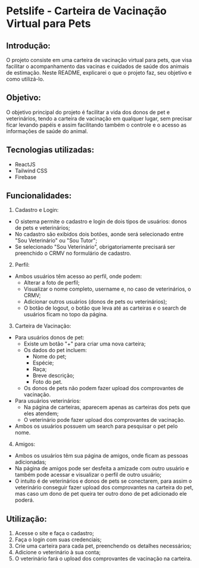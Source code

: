 # Petslife - Carteira de Vacinação Virtual para Pets
## Introdução:
O projeto consiste em uma carteira de vacinação virtual para pets, que visa facilitar o acompanhamento das vacinas e cuidados de saúde dos animais de estimação. Neste README, explicarei o que o projeto faz, seu objetivo e como utilizá-lo.
## Objetivo:
O objetivo principal do projeto é facilitar a vida dos donos de pet e veterinários, tendo a carteira de vacinação em qualquer lugar, sem precisar ficar levando papéis e assim facilitando também o controle e o acesso as informações de saúde do animal.
## Tecnologias utilizadas:
- ReactJS
- Tailwind CSS
- Firebase
## Funcionalidades:
1) Cadastro e Login:
- O sistema permite o cadastro e login de dois tipos de usuários: donos de pets e veterinários;
- No cadastro são exibidos dois botões, aonde será selecionado entre "Sou Veterinário" ou "Sou Tutor";
- Se selecionado "Sou Veterinário", obrigatoriamente precisará ser preenchido o CRMV no formulário de cadastro.
2) Perfil:
- Ambos usuários têm acesso ao perfil, onde podem:
  - Alterar a foto de perfil;
  - Visualizar o nome completo, username e, no caso de veterinários, o CRMV;
  - Adicionar outros usuários (donos de pets ou veterinários);
  - O botão de logout, o botão que leva até as carteiras e o search de usuários ficam no topo da página.
3) Carteira de Vacinação:
- Para usuários donos de pet:
  - Existe um botão "+" para criar uma nova carteira;
  - Os dados do pet incluem:
    - Nome do pet;
    - Espécie;
    - Raça;
    - Breve descrição;
    - Foto do pet.
  - Os donos de pets não podem fazer upload dos comprovantes de vacinação.
- Para usuários veterinários:
  - Na página de carteiras, aparecem apenas as carteiras dos pets que eles atendem;
  - O veterinário pode fazer upload dos comprovantes de vacinação.
- Ambos os usuários possuem um search para pesquisar o pet pelo nome.
4) Amigos:
- Ambos os usuários têm sua página de amigos, onde ficam as pessoas adicionadas;
- Na página de amigos pode ser desfeita a amizade com outro usuário e também pode acessar e visualizar o perfil de outro usuário;
- O intuito é de veterinários e donos de pets se conectarem, para assim o veterinário conseguir fazer upload dos comprovantes na carteira do pet, mas caso um dono de pet queira ter outro dono de pet adicionado ele poderá.
## Utilização:
1) Acesse o site e faça o cadastro;
2) Faça o login com suas credenciais;
3) Crie uma carteira para cada pet, preenchendo os detalhes necessários;
4) Adicione o veterinário à sua conta;
5) O veterinário fará o upload dos comprovantes de vacinação na carteira.
